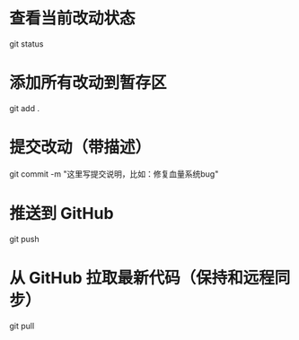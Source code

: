 # 查看当前改动状态
git status

# 添加所有改动到暂存区
git add .

# 提交改动（带描述）
git commit -m "这里写提交说明，比如：修复血量系统bug"

# 推送到 GitHub
git push

# 从 GitHub 拉取最新代码（保持和远程同步）
git pull

